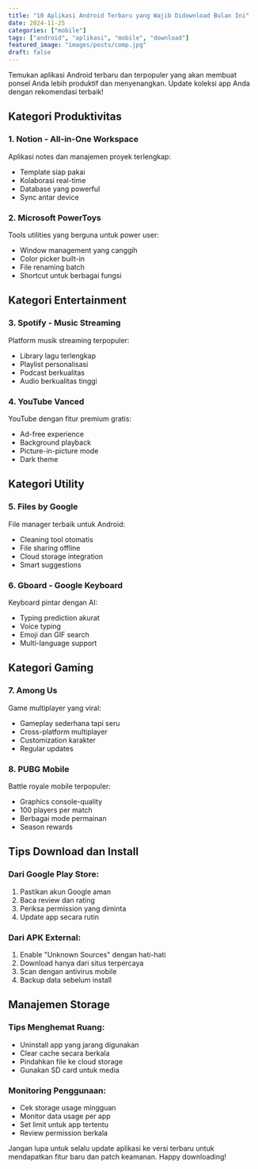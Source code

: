 ```yaml
---
title: "10 Aplikasi Android Terbaru yang Wajib Didownload Bulan Ini"
date: 2024-11-25
categories: ["mobile"]
tags: ["android", "aplikasi", "mobile", "download"]
featured_image: "images/posts/comp.jpg"
draft: false
---
```


Temukan aplikasi Android terbaru dan terpopuler yang akan membuat ponsel Anda lebih produktif dan menyenangkan. Update koleksi app Anda dengan rekomendasi terbaik!

## Kategori Produktivitas

### 1. Notion - All-in-One Workspace
Aplikasi notes dan manajemen proyek terlengkap:
- Template siap pakai
- Kolaborasi real-time
- Database yang powerful
- Sync antar device

### 2. Microsoft PowerToys
Tools utilities yang berguna untuk power user:
- Window management yang canggih
- Color picker built-in
- File renaming batch
- Shortcut untuk berbagai fungsi

## Kategori Entertainment

### 3. Spotify - Music Streaming
Platform musik streaming terpopuler:
- Library lagu terlengkap
- Playlist personalisasi
- Podcast berkualitas
- Audio berkualitas tinggi

### 4. YouTube Vanced
YouTube dengan fitur premium gratis:
- Ad-free experience
- Background playback
- Picture-in-picture mode
- Dark theme

## Kategori Utility

### 5. Files by Google
File manager terbaik untuk Android:
- Cleaning tool otomatis
- File sharing offline
- Cloud storage integration
- Smart suggestions

### 6. Gboard - Google Keyboard
Keyboard pintar dengan AI:
- Typing prediction akurat
- Voice typing
- Emoji dan GIF search
- Multi-language support

## Kategori Gaming

### 7. Among Us
Game multiplayer yang viral:
- Gameplay sederhana tapi seru
- Cross-platform multiplayer
- Customization karakter
- Regular updates

### 8. PUBG Mobile
Battle royale mobile terpopuler:
- Graphics console-quality
- 100 players per match
- Berbagai mode permainan
- Season rewards

## Tips Download dan Install

### Dari Google Play Store:
1. Pastikan akun Google aman
2. Baca review dan rating
3. Periksa permission yang diminta
4. Update app secara rutin

### Dari APK External:
1. Enable "Unknown Sources" dengan hati-hati
2. Download hanya dari situs terpercaya
3. Scan dengan antivirus mobile
4. Backup data sebelum install

## Manajemen Storage

### Tips Menghemat Ruang:
- Uninstall app yang jarang digunakan
- Clear cache secara berkala
- Pindahkan file ke cloud storage
- Gunakan SD card untuk media

### Monitoring Penggunaan:
- Cek storage usage mingguan
- Monitor data usage per app
- Set limit untuk app tertentu
- Review permission berkala

Jangan lupa untuk selalu update aplikasi ke versi terbaru untuk mendapatkan fitur baru dan patch keamanan. Happy downloading!